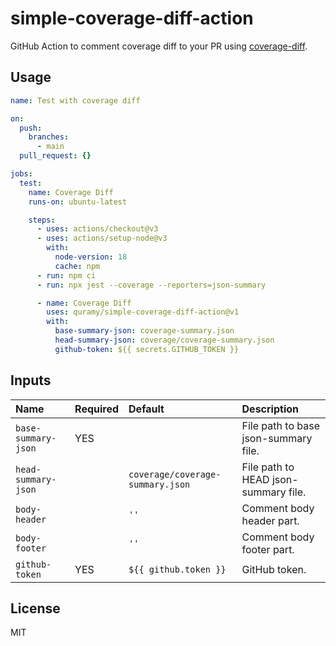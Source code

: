# simple-coverage-diff-action

GitHub Action to comment coverage diff to your PR using [coverage-diff](https://www.npmjs.com/package/coverage-diff).

## Usage

```yaml
name: Test with coverage diff

on:
  push:
    branches:
      - main
  pull_request: {}

jobs:
  test:
    name: Coverage Diff
    runs-on: ubuntu-latest

    steps:
      - uses: actions/checkout@v3
      - uses: actions/setup-node@v3
        with:
          node-version: 18
          cache: npm
      - run: npm ci
      - run: npx jest --coverage --reporters=json-summary

      - name: Coverage Diff
        uses: quramy/simple-coverage-diff-action@v1
        with:
          base-summary-json: coverage-summary.json
          head-summary-json: coverage/coverage-summary.json
          github-token: ${{ secrets.GITHUB_TOKEN }}
```

## Inputs

| Name                | Required | Default                          | Description                          |
| :------------------ | :------- | :------------------------------- | :----------------------------------- |
| `base-summary-json` | YES      |                                  | File path to base json-summary file. |
| `head-summary-json` |          | `coverage/coverage-summary.json` | File path to HEAD json-summary file. |
| `body-header`       |          | `''`                             | Comment body header part.            |
| `body-footer`       |          | `''`                             | Comment body footer part.            |
| `github-token`      | YES      | `${{ github.token }}`            | GitHub token.                        |

## License

MIT
